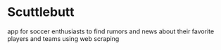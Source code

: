# Scuttlebutt
app for soccer enthusiasts to find rumors and news about their favorite players and teams using web scraping
